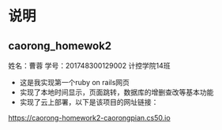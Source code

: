 # 说明
## caorong_homewok2
姓名：曹蓉 学号：201748300129002 计控学院14班
- 这是我实现第一个ruby on rails网页
- 实现了本地时间显示，页面跳转，数据库的增删查改等基本功能
- 实现了云上部署，以下是该项目的网址链接：

https://caorong-homework2-caorongpian.cs50.io


